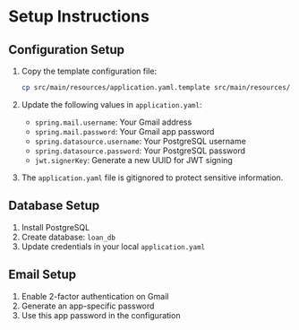 # Setup Instructions

## Configuration Setup

1. Copy the template configuration file:
   ```bash
   cp src/main/resources/application.yaml.template src/main/resources/application.yaml
   ```

2. Update the following values in `application.yaml`:
   - `spring.mail.username`: Your Gmail address
   - `spring.mail.password`: Your Gmail app password
   - `spring.datasource.username`: Your PostgreSQL username
   - `spring.datasource.password`: Your PostgreSQL password
   - `jwt.signerKey`: Generate a new UUID for JWT signing

3. The `application.yaml` file is gitignored to protect sensitive information.

## Database Setup

1. Install PostgreSQL
2. Create database: `loan_db`
3. Update credentials in your local `application.yaml`

## Email Setup

1. Enable 2-factor authentication on Gmail
2. Generate an app-specific password
3. Use this app password in the configuration
